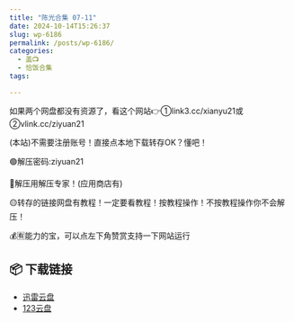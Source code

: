 ```yaml
---
title: "陈光合集 07-11"
date: 2024-10-14T15:26:37
slug: wp-6186
permalink: /posts/wp-6186/
categories:
  - 盖📺
  - 恰饭合集
tags:

---
```


如果两个网盘都没有资源了，看这个网站👉①link3.cc/xianyu21或②vlink.cc/ziyuan21

(本站)不需要注册账号！直接点本地下载转存OK？懂吧！

🟢解压密码:ziyuan21

🔵解压用解压专家！(应用商店有)

🟡转存的链接网盘有教程！一定要看教程！按教程操作！不按教程操作你不会解压！

💰🈶能力的宝，可以点左下角赞赏支持一下网站运行

## 📦 下载链接
- [迅雷云盘](https://blziyuan21.com/pay-download/6186?key=48935a14d4&down_id=0)
- [123云盘](https://blziyuan21.com/pay-download/6186?key=48935a14d4&down_id=1)

